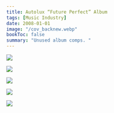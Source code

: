 ```yaml
---
title: Autolux “Future Perfect” Album
tags: [Music Industry]
date: 2008-01-01
image: "/cov_backnew.webp"
bookToc: false
summary: "Unused album comps. "
---
```


![](/2-3new.webp)

![](/4-5new.webp)

![](/6-7new.webp)

![](/8-9new.webp)

![](/10-11new.webp)